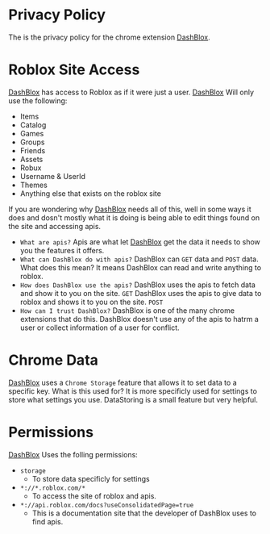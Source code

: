 # Privacy Policy
The is the privacy policy for the chrome extension [DashBlox](https://chrome.google.com/webstore/detail/ogffnhpicoghhpcbememhijlbdejchjb).
# Roblox Site Access
[DashBlox](https://chrome.google.com/webstore/detail/ogffnhpicoghhpcbememhijlbdejchjb) has access to Roblox as if it were just a user. 
[DashBlox](https://chrome.google.com/webstore/detail/ogffnhpicoghhpcbememhijlbdejchjb) Will only use the following:
* Items
* Catalog
* Games
* Groups
* Friends
* Assets
* Robux
* Username & UserId
* Themes
* Anything else that exists on the roblox site

If you are wondering why [DashBlox](https://chrome.google.com/webstore/detail/ogffnhpicoghhpcbememhijlbdejchjb) needs all of this, well in some ways it does and dosn't mostly what it is doing is being able to edit things found on the site and accessing apis.
* `What are apis?`
Apis are what let [DashBlox](https://chrome.google.com/webstore/detail/ogffnhpicoghhpcbememhijlbdejchjb) get the data it needs to show you the features it offers.
* `What can DashBlox do with apis?`
DashBlox can `GET` data and `POST` data. What does this mean? It means DashBlox can read and write anything to roblox.
* `How does DashBlox use the apis?`
DashBlox uses the apis to fetch data and show it to you on the site. `GET`
DashBlox uses the apis to give data to roblox and shows it to you on the site. `POST`
* `How can I trust DashBlox?`
DashBlox is one of the many chrome extensions that do this.
DashBlox doesn't use any of the apis to hatrm a user or collect information of a user for conflict.

# Chrome Data
[DashBlox](https://chrome.google.com/webstore/detail/ogffnhpicoghhpcbememhijlbdejchjb) uses a `Chrome Storage` feature that allows it to set data to a specific key.
What is this used for? It is more specificly used for settings to store what settings you use.
DataStoring is a small feature but very helpful.

# Permissions
[DashBlox](https://chrome.google.com/webstore/detail/ogffnhpicoghhpcbememhijlbdejchjb) Uses the folling permissions:
* `storage`
	* To store data specificly for settings
* `*://*.roblox.com/*`
	* To access the site of roblox and apis.
* `*://api.roblox.com/docs?useConsolidatedPage=true`
	* This is a documentation site that the developer of DashBlox uses to find apis.